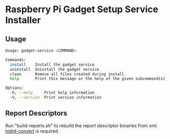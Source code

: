 # Raspberry Pi Gadget Setup Service Installer

## Usage
```bash
Usage: gadget-service <COMMAND>

Commands:
  install    Install the gadget service
  uninstall  Uninstall the gadget service
  clean      Remove all files created during install
  help       Print this message or the help of the given subcommand(s)

Options:
  -h, --help     Print help information
  -V, --version  Print version information
```

## Report Descriptors
Run "build-reports.sh" to rebuild the report descriptor binaries from xml. [hidrd-convert](https://github.com/DIGImend/hidrd) is required.
